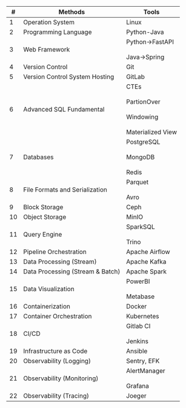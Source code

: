 | #   | Methods | Tools |
| --- | --- | --- |
| 1   | Operation System | Linux |
| 2   | Programming Language | Python-Java |
| 3   | Web Framework | Python->FastAPI<br><br>Java->Spring |
| 4   | Version Control | Git |
| 5   | Version Control System Hosting | GitLab |
| 6   | Advanced SQL Fundamental | CTEs<br><br>PartionOver<br><br>Windowing<br><br>Materialized View |
| 7   | Databases | PostgreSQL<br><br>MongoDB<br><br>Redis |
| 8   | File Formats and Serialization | Parquet<br><br>Avro |
| 9   | Block Storage | Ceph |
| 10  | Object Storage | MinIO |
| 11  | Query Engine | SparkSQL<br><br>Trino |
| 12  | Pipeline Orchestration | Apache Airflow |
| 13  | Data Processing (Stream) | Apache Kafka |
| 14  | Data Processing (Stream & Batch) | Apache Spark |
| 15  | Data Visualization | PowerBI<br><br>Metabase |
| 16  | Containerization | Docker |
| 17  | Container Orchestration | Kubernetes |
| 18  | CI/CD | Gitlab CI<br><br>Jenkins |
| 19  | Infrastructure as Code | Ansible |
| 20  | Observability (Logging) | Sentry, EFK |
| 21  | Observability (Monitoring) | AlertManager<br><br>Grafana |
| 22  | Observability (Tracing) | Joeger |
